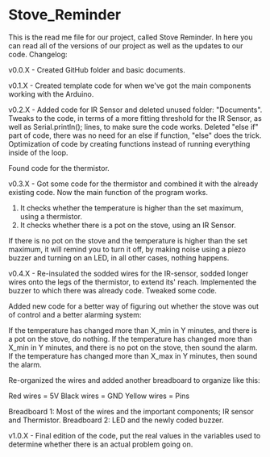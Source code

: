 # Stove_Reminder
This is the read me file for our project, called Stove Reminder. In here you can read all of the versions of our project as well as the updates to our code.
Changelog:

v0.0.X -
Created GitHub folder and basic documents.

v0.1.X -
Created template code for when we've got the main components working with the Arduino.

v0.2.X -
Added code for IR Sensor and deleted unused folder: "Documents".
Tweaks to the code, in terms of a more fitting threshold for the IR Sensor, as well as Serial.println(); lines, to make sure the code works.
Deleted "else if" part of code, there was no need for an else if function, "else" does the trick.
Optimization of code by creating functions instead of running everything inside of the loop.

Found code for the thermistor.

v0.3.X -
Got some code for the thermistor and combined it with the already existing code. Now the main function of the program works.
1. It checks whether the temperature is higher than the set maximum, using a thermistor.
2. It checks whether there is a pot on the stove, using an IR Sensor.

If there is no pot on the stove and the temperature is higher than the set maximum, it will remind you to turn it off, by making noise using a piezo buzzer and turning on an LED, in all other cases, nothing happens.

v0.4.X -
Re-insulated the sodded wires for the IR-sensor, sodded longer wires onto the legs of the thermistor, to extend its' reach.
Implemented the buzzer to which there was already code. Tweaked some code.

Added new code for a better way of figuring out whether the stove was out of control and a better alarming system:

If the temperature has changed more than X_min in Y minutes, and there is a pot on the stove, do nothing.
If the temperature has changed more than X_min in Y minutes, and there is no pot on the stove, then sound the alarm.
If the temperature has changed more than X_max in Y minutes, then sound the alarm.

Re-organized the wires and added another breadboard to organize like this:

Red wires = 5V
Black wires = GND
Yellow wires = Pins

Breadboard 1: Most of the wires and the important components; IR sensor and Thermistor.
Breadboard 2: LED and the newly coded buzzer.

v1.0.X -
Final edition of the code, put the real values in the variables used to determine whether there is an actual problem going on.
